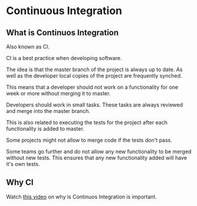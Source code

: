 # Continuous Integration

## What is Continuos Integration

Also known as CI.

CI is a best practice when developing software.

The idea is that the master branch of the project is always up to date. As well as the developer local copies of the project are frequently synched.

This means that a developer should not work on a functionality for one week or more without merging it to master.

Developers should work in small tasks. These tasks are always reviewed and merge into the master branch.

This is also related to executing the tests for the project after each functionality is added to master.

Some projects might not allow to merge code if the tests don't pass.

Some teams go further and do not allow any new functionality to be merged without new tests. This ensures that any new functionality added will have it's own tests.

## Why CI

Watch [this video](https://www.youtube.com/watch?v=ymPOI4gWQFYx) on why is Continuos Integration is important.
